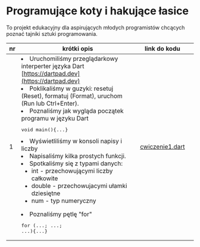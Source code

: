 # Programujące koty i hakujące łasice
To projekt edukacyjny dla aspirujących młodych programistów chcących poznać tajniki sztuki programowania.

|nr|krótki opis|link do kodu||
|-|-|-|-|
|1|<li>Uruchomiliśmy przeglądarkowy interperter języka Dart [https://dartpad.dev](https://dartpad.dev) <li>Poklikaliśmy w guzyki: resetuj (Reset), formatuj (Format), uruchom (Run lub Ctrl+Enter). <li>Poznaliśmy jak wygląda początek programu w języku Dart <pre>void main(){...}</pre><li> Wyświetliliśmy w konsoli napisy i liczby <li>Napisaliśmy kilka prostych funkcji. <li>Spotkaliśmy się z typami danych:<ul><li>int - przechowującymi liczby całkowite<li>double - przechowujacymi ułamki dziesiętne<li>num - typ numeryczny</ul><li>Poznaliśmy pętlę "for"<pre>for (...; ...; ...){...}</pre>|[cwiczenie1.dart](cwiczenia/dartpad/cwiczenie1.dart)||